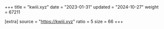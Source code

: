 +++
title = "kwiii.xyz"
date = "2023-01-31"
updated = "2024-10-27"
weight = 67211

[extra]
source = "https://kwiii.xyz"
ratio = 5
size = 66
+++
